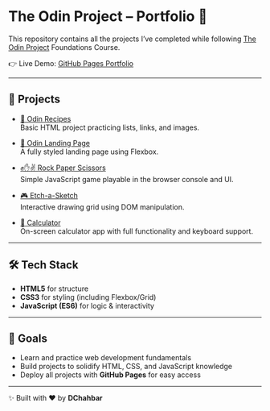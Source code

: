 # The Odin Project – Portfolio 🚀

This repository contains all the projects I’ve completed while following [The Odin Project](https://www.theodinproject.com/) Foundations Course.

👉 Live Demo: [GitHub Pages Portfolio](https://dchahbar.github.io/Odin-Project/)

---

## 📂 Projects

- [🍳 Odin Recipes](https://dchahbar.github.io/Odin-Project/odin-recipes/)  
  Basic HTML project practicing lists, links, and images.

- [🎨 Odin Landing Page](https://dchahbar.github.io/Odin-Project/odin-landing_page/)  
  A fully styled landing page using Flexbox.

- [✊✋✌️ Rock Paper Scissors](https://dchahbar.github.io/Odin-Project/odin-rock_paper_scissors/)  
  Simple JavaScript game playable in the browser console and UI.

- [🎮 Etch-a-Sketch](https://dchahbar.github.io/Odin-Project/odin-etch-a-sketch/)  
  Interactive drawing grid using DOM manipulation.

- [🧮 Calculator](https://dchahbar.github.io/Odin-Project/odin-calculator/)  
  On-screen calculator app with full functionality and keyboard support.

---

## 🛠️ Tech Stack
- **HTML5** for structure  
- **CSS3** for styling (including Flexbox/Grid)  
- **JavaScript (ES6)** for logic & interactivity  

---

## 🎯 Goals
- Learn and practice web development fundamentals  
- Build projects to solidify HTML, CSS, and JavaScript knowledge  
- Deploy all projects with **GitHub Pages** for easy access  

---

✨ Built with ❤️ by **DChahbar**

